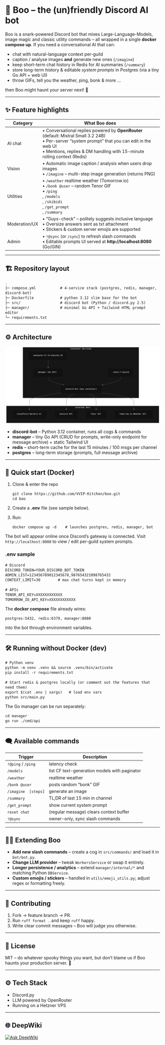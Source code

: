 # 👻  Boo – the (un)friendly Discord AI bot

Boo is a snark-powered Discord bot that mixes Large-Language-Models, image magic and classic utility commands – all wrapped in a single **docker compose up**.
If you need a conversational AI that can:

* chat with natural-language context per-guild
* caption / analyse images **and** generate new ones (`/imagine`)
* keep short-term chat history in Redis for AI summaries (`/summary`)
* store long-term history & editable *system prompts* in Postgres (via a tiny Go API + web UI)
* throw GIFs, tell you the weather, ping, bonk & more …

then Boo might haunt your server next! 👻

---

## ✨  Feature highlights

| Category | What Boo does |
|----------|---------------|
| AI chat  | • Conversational replies powered by **OpenRouter** (default: Mistral Small 3.2 24B)<br />• Per-server “system prompt” that you can edit in the web UI<br />• Mentions, replies & DM handling with 15-minute rolling context (Redis) |
| Vision   | • Automatic image caption / analysis when users drop images<br />• `/imagine` – multi-step image generation (returns PNG) |
| Utilities| • `/weather` realtime weather (Tomorrow.io)<br />• `/bonk @user` – random Tenor GIF<br />• `/ping`<br />, `/models`<br />, `/skibidi`<br />, `/get_prompt`<br />, `/summary` |
| Moderation/UX | • “Guys-check” – politely suggests inclusive language<br />• Oversize answers sent as txt attachment<br />• Stickers & custom server emojis are supported |
| Admin     | • `!@sync` (or `/sync`) to refresh slash commands<br />• Editable prompts UI served at **http://localhost:8080** (Go/GIN) |

---

## 🏗  Repository layout

```
.
├─ compose.yml           # 4-service stack (postgres, redis, manager, discord-bot)
├─ Dockerfile            # python 3.12 slim base for the bot
├─ src/                  # discord bot (Python / discord.py 2.5)
├─ manager/              # minimal Go API + Tailwind HTML prompt editor
└─ requirements.txt
```

---

## ⚙️  Architecture

![](./assets/architecture.png)
* **discord-bot** – Python 3.12 container, runs all cogs & commands
* **manager** – tiny Go API (CRUD for prompts, write-only endpoint for message archive) + static Tailwind UI
* **redis** – short-term cache for the last 15 minutes / 100 msgs per channel
* **postgres** – long-term storage (prompts, full message archive)

---

## 🚀  Quick start (Docker)

1. Clone & enter the repo
   ```
   git clone https://github.com/VVIP-Kitchen/boo.git
   cd boo
   ```

2. Create a **.env** file (see sample below).
3. Run:
   ```
   docker compose up -d    # launches postgres, redis, manager, bot
   ```

The bot will appear online once Discord’s gateway is connected.
Visit `http://localhost:8080` to view / edit per-guild system prompts.

### .env sample
```
# Discord
DISCORD_TOKEN=YOUR_DISCORD_BOT_TOKEN
ADMIN_LIST=123456789012345678,987654321098765432
CONTEXT_LIMIT=30        # max chat turns kept in memory

# APIs
TENOR_API_KEY=XXXXXXXXXXXX
TOMORROW_IO_API_KEY=XXXXXXXXXXXX
```

The **docker compose** file already wires:
```
postgres:5432, redis:6379, manager:8080
```
into the bot through environment variables.

---

## 🛠  Running without Docker (dev)

```
# Python venv
python -m venv .venv && source .venv/bin/activate
pip install -r requirements.txt

# Start redis & postgres locally (or comment out the features that need them)
export $(cat .env | xargs)   # load env vars
python src/main.py
```

The Go manager can be run separately:

```
cd manager
go run ./cmd/api
```

---

## 🗨  Available commands

| Trigger | Description |
|---------|-------------|
| `!@ping`  / `/ping` | latency check |
| `/models` | list CF text-generation models with paginator |
| `/weather ` | realtime weather |
| `/bonk @user` | posts random “bonk” GIF |
| `/imagine  [steps]` | generate an image |
| `/summary` | TL;DR of last 15 min in channel |
| `/get_prompt` | show current system prompt |
| `reset chat` | (regular message) clears context buffer |
| `!@sync` | owner-only, sync slash commands |

---

## 🧑‍💻  Extending Boo

* **Add new slash commands** – create a cog in `src/commands/` and load it in `bot/bot.py`.
* **Change LLM provider** – tweak `WorkersService` or swap it entirely.
* **Longer persistence / analytics** – extend `manager/internal/*` and matching Python `DBService`.
* **Custom emojis / stickers** – handled in `utils/emoji_utils.py`; adjust regex or formatting freely.

---

## 🤝  Contributing

1. Fork → feature branch → PR.
2. Run `ruff format .` and keep `ruff` happy.
3. Write clear commit messages – Boo will judge you otherwise.

---

## 📄  License

MIT – do whatever spooky things you want, but don’t blame us if Boo haunts your production server. 👻

---

## ⚙️ Tech Stack

- Discord.py
- LLM powered by OpenRouter
- Running on a Hetzner VPS

---

## 🌐 DeepWiki

[![Ask DeepWiki](https://deepwiki.com/badge.svg)](https://deepwiki.com/VVIP-Kitchen/boo)
